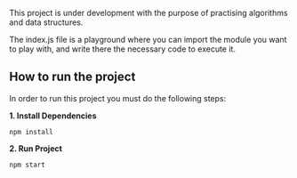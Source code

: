 This project is under development with the purpose of practising algorithms and data structures.

The index.js file is a playground where you can import the module you want to play with, and write there the necessary code to execute it.

## How to run the project

In order to run this project you must do the following steps:

**1. Install Dependencies**

```
npm install
```

**2. Run Project**

```
npm start
```
